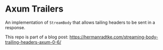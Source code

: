 # Axum Trailers

An implementation of `StreamBody` that allows tailing headers to be sent in a response.

This repo is part of a blog post: https://hermanradtke.com/streaming-body-trailing-headers-axum-0-6/
